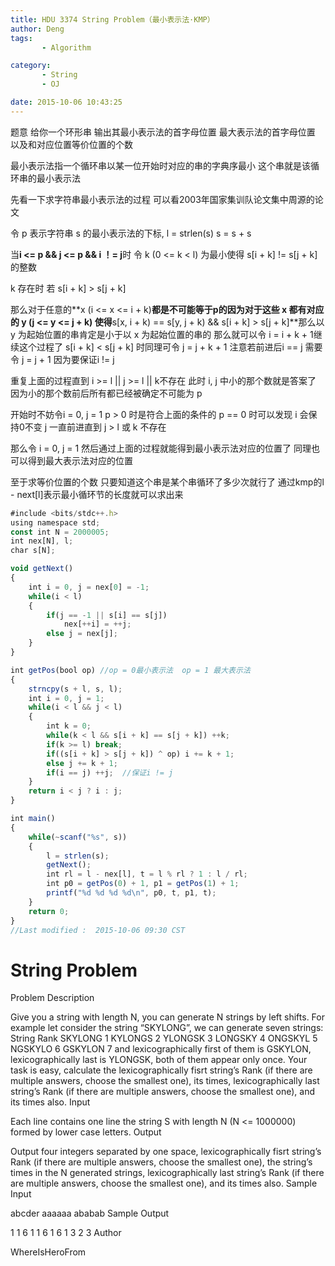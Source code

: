 ```yaml
---
title: HDU 3374 String Problem（最小表示法·KMP）
author: Deng
tags: 
       - Algorithm

category: 
       - String
       - OJ

date: 2015-10-06 10:43:25
---
```

题意 给你一个环形串 输出其最小表示法的首字母位置 最大表示法的首字母位置 以及和对应位置等价位置的个数

最小表示法指一个循环串以某一位开始时对应的串的字典序最小 这个串就是该循环串的最小表示法

先看一下求字符串最小表示法的过程 可以看2003年国家集训队论文集中周源的论文

令 p 表示字符串 s 的最小表示法的下标, l = strlen(s) s = s + s

当**i <= p && j <= p && i ！= j**时 令 k (0 <= k < l) 为最小使得 s[i + k] != s[j + k] 的整数

k 存在时 若 s[i + k] > s[j + k]

那么对于任意的**x (i <= x <= i + k)**都是不可能等于p的因为对于这些 x 都有对应的 y (j <= y <= j + k) 使得**s[x, i + k) == s[y, j + k) && s[i + k] > s[j + k]**那么以 y 为起始位置的串肯定是小于以 x 为起始位置的串的 那么就可以令 i = i + k + 1继续这个过程了 s[i + k] < s[j + k] 时同理可令 j = j + k + 1 注意若前进后i == j 需要令 j = j + 1 因为要保证i != j

重复上面的过程直到 i >= l || j >= l || k不存在 此时 i, j 中小的那个数就是答案了 因为小的那个数前后所有都已经被确定不可能为 p

开始时不妨令i = 0, j = 1 p > 0 时是符合上面的条件的 p == 0 时可以发现 i 会保持0不变 j 一直前进直到 j > l 或 k 不存在

那么令 i = 0, j = 1 然后通过上面的过程就能得到最小表示法对应的位置了 同理也可以得到最大表示法对应的位置

至于求等价位置的个数 只要知道这个串是某个串循环了多少次就行了 通过kmp的l - next[l]表示最小循环节的长度就可以求出来

```js 
#include <bits/stdc++.h>
using namespace std;
const int N = 2000005;
int nex[N], l;
char s[N];

void getNext()
{
    int i = 0, j = nex[0] = -1;
    while(i < l)
    {
        if(j == -1 || s[i] == s[j])
            nex[++i] = ++j;
        else j = nex[j];
    }
}

int getPos(bool op) //op = 0最小表示法  op = 1 最大表示法
{
    strncpy(s + l, s, l);
    int i = 0, j = 1;
    while(i < l && j < l)
    {
        int k = 0;
        while(k < l && s[i + k] == s[j + k]) ++k;
        if(k >= l) break;
        if((s[i + k] > s[j + k]) ^ op) i += k + 1;
        else j += k + 1;
        if(i == j) ++j;  //保证i != j
    }
    return i < j ? i : j;
}

int main()
{
    while(~scanf("%s", s))
    {
        l = strlen(s);
        getNext();
        int rl = l - nex[l], t = l % rl ? 1 : l / rl;
        int p0 = getPos(0) + 1, p1 = getPos(1) + 1;
        printf("%d %d %d %d\n", p0, t, p1, t);
    }
    return 0;
}
//Last modified :  2015-10-06 09:30 CST
```

# String Problem

Problem Description

Give you a string with length N, you can generate N strings by left shifts. For example let consider the string “SKYLONG”, we can generate seven strings:
String Rank
SKYLONG 1
KYLONGS 2
YLONGSK 3
LONGSKY 4
ONGSKYL 5
NGSKYLO 6
GSKYLON 7
and lexicographically first of them is GSKYLON, lexicographically last is YLONGSK, both of them appear only once.
Your task is easy, calculate the lexicographically fisrt string’s Rank (if there are multiple answers, choose the smallest one), its times, lexicographically last string’s Rank (if there are multiple answers, choose the smallest one), and its times also.
Input

Each line contains one line the string S with length N (N <= 1000000) formed by lower case letters.
Output

Output four integers separated by one space, lexicographically fisrt string’s Rank (if there are multiple answers, choose the smallest one), the string’s times in the N generated strings, lexicographically last string’s Rank (if there are multiple answers, choose the smallest one), and its times also.
Sample Input

abcder aaaaaa ababab
Sample Output

1 1 6 1 1 6 1 6 1 3 2 3
Author

WhereIsHeroFrom